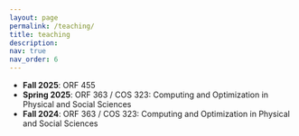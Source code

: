 ```yaml
---
layout: page
permalink: /teaching/
title: teaching
description: 
nav: true
nav_order: 6
---
```


<!-- For now, this page is assumed to be a static description of your courses. You can convert it to a collection similar to `_projects/` so that you can have a dedicated page for each course.

Organize your courses by years, topics, or universities, however you like! -->

- **Fall 2025**: ORF 455
- **Spring 2025**: ORF 363 / COS 323: Computing and Optimization in Physical and Social Sciences
- **Fall 2024**: ORF 363 / COS 323: Computing and Optimization in Physical and Social Sciences


